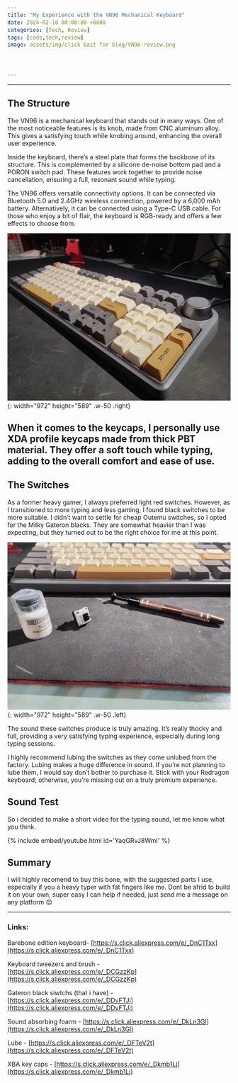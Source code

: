 ```yaml
---
title: "My Experience with the VN96 Mechanical Keyboard"
date: 2024-02-10 00:00:00 +0800
categories: [Tech, Review]
tags: [code,tech,review]
image: assets/img/click bait for blog/VN96-review.png



---
```


---
## The Structure
The VN96 is a mechanical keyboard that stands out in many ways. One of the most noticeable features is its knob, made from CNC aluminum alloy. This gives a satisfying touch while knobing around, enhancing the overall user experience.

Inside the keyboard, there’s a steel plate that forms the backbone of its structure. This is complemented by a silicone de-noise bottom pad and a PORON switch pad. These features work together to provide noise cancellation, ensuring a full, resonant sound while typing.

The VN96 offers versatile connectivity options. It can be connected via Bluetooth 5.0 and 2.4GHz wireless connection, powered by a 6,000 mAh battery. Alternatively, it can be connected using a Type-C USB cable. For those who enjoy a bit of flair, the keyboard is RGB-ready and offers a few effects to choose from.

![Desktop View](/assets/img/VN-article/IMG20240208192324.jpg){: width="972" height="589" .w-50 .right}

When it comes to the keycaps, I personally use XDA profile keycaps made from thick PBT material. They offer a soft touch while typing, adding to the overall comfort and ease of use.
---

## The Switches
As a former heavy gamer, I always preferred light red switches. However, as I transitioned to more typing and less gaming, I found black switches to be more suitable. I didn’t want to settle for cheap Outemu switches, so I opted for the Milky Gateron blacks. They are somewhat heavier than I was expecting, but they turned out to be the right choice for me at this point.

![Desktop View](/assets/img/VN-article/IMG20240208192433.jpg){: width="972" height="589" .w-50 .left}

The sound these switches produce is truly amazing. It’s really thocky and full, providing a very satisfying typing experience, especially during long typing sessions.



I highly recommend lubing the switches as they come unlubed from the factory. Lubing makes a huge difference in sound. If you’re not planning to lube them, I would say don’t bother to purchase it. Stick with your Redragon keyboard; otherwise, you’re missing out on a truly premium experience.


## Sound Test

So i decided to make a short video for the typing sound, let me know what you think.

{% include embed/youtube.html id='YaqGRvJ8WmI' %}

## Summary
I will highly recomend to buy this bone, with the suggested parts I use, especially if you a heavy typer with fat fingers like me. Dont be afrid to build it on your own, super easy I can help if needed, just send me a message on any platform 😊

---

### Links:

Barebone edition keyboard- [https://s.click.aliexpress.com/e/_DnC1Txx](https://s.click.aliexpress.com/e/_DnC1Txx)

Keyboard tweezers and brush - [https://s.click.aliexpress.com/e/_DCGzzKp](https://s.click.aliexpress.com/e/_DCGzzKp)

Gateron black siwtchs (that i have) - [https://s.click.aliexpress.com/e/_DDvFTJj](https://s.click.aliexpress.com/e/_DDvFTJj)

Sound absorbing foarm - [https://s.click.aliexpress.com/e/_DkLn3Gl](https://s.click.aliexpress.com/e/_DkLn3Gl)  

Lube - [https://s.click.aliexpress.com/e/_DFTeV2t](https://s.click.aliexpress.com/e/_DFTeV2t)

XBA key caps - [https://s.click.aliexpress.com/e/_Dkmb1Lj](https://s.click.aliexpress.com/e/_Dkmb1Lj)